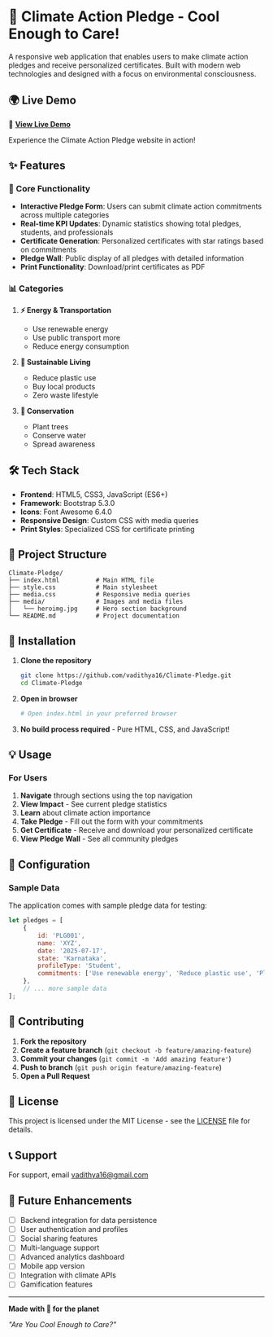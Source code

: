 # 🌱 Climate Action Pledge - Cool Enough to Care!

A responsive web application that enables users to make climate action pledges and receive personalized certificates. Built with modern web technologies and designed with a focus on environmental consciousness.

## 🌍 Live Demo

🚀 **[View Live Demo](https://www.vadithya.in/Climate-Pledge/)**

Experience the Climate Action Pledge website in action!


## ✨ Features

### 🎯 Core Functionality
- **Interactive Pledge Form**: Users can submit climate action commitments across multiple categories
- **Real-time KPI Updates**: Dynamic statistics showing total pledges, students, and professionals
- **Certificate Generation**: Personalized certificates with star ratings based on commitments
- **Pledge Wall**: Public display of all pledges with detailed information
- **Print Functionality**: Download/print certificates as PDF

### 📊 Categories
1. **⚡ Energy & Transportation**
   - Use renewable energy
   - Use public transport more
   - Reduce energy consumption

2. **🌿 Sustainable Living**
   - Reduce plastic use
   - Buy local products
   - Zero waste lifestyle

3. **🌱 Conservation**
   - Plant trees
   - Conserve water
   - Spread awareness

## 🛠️ Tech Stack

- **Frontend**: HTML5, CSS3, JavaScript (ES6+)
- **Framework**: Bootstrap 5.3.0
- **Icons**: Font Awesome 6.4.0
- **Responsive Design**: Custom CSS with media queries
- **Print Styles**: Specialized CSS for certificate printing

## 📁 Project Structure

```
Climate-Pledge/
├── index.html          # Main HTML file
├── style.css           # Main stylesheet
├── media.css           # Responsive media queries
├── media/              # Images and media files
│   └── heroimg.jpg     # Hero section background
└── README.md           # Project documentation
```

## 🚀 Installation

1. **Clone the repository**
   ```bash
   git clone https://github.com/vadithya16/Climate-Pledge.git
   cd Climate-Pledge
   ```

2. **Open in browser**
   ```bash
   # Open index.html in your preferred browser
   ```

3. **No build process required** - Pure HTML, CSS, and JavaScript!

## 💡 Usage

### For Users
1. **Navigate** through sections using the top navigation
2. **View Impact** - See current pledge statistics
3. **Learn** about climate action importance
4. **Take Pledge** - Fill out the form with your commitments
5. **Get Certificate** - Receive and download your personalized certificate
6. **View Pledge Wall** - See all community pledges

## 🔧 Configuration

### Sample Data
The application comes with sample pledge data for testing:
```javascript
let pledges = [
    {
        id: 'PLG001',
        name: 'XYZ',
        date: '2025-07-17',
        state: 'Karnataka',
        profileType: 'Student',
        commitments: ['Use renewable energy', 'Reduce plastic use', 'Plant trees']
    },
    // ... more sample data
];
```

## 🤝 Contributing

1. **Fork the repository**
2. **Create a feature branch** (`git checkout -b feature/amazing-feature`)
3. **Commit your changes** (`git commit -m 'Add amazing feature'`)
4. **Push to branch** (`git push origin feature/amazing-feature`)
5. **Open a Pull Request**

## 📄 License

This project is licensed under the MIT License - see the [LICENSE](LICENSE) file for details.

## 📞 Support

For support, email vadithya16@gmail.com 

## 🚀 Future Enhancements

- [ ] Backend integration for data persistence
- [ ] User authentication and profiles
- [ ] Social sharing features
- [ ] Multi-language support
- [ ] Advanced analytics dashboard
- [ ] Mobile app version
- [ ] Integration with climate APIs
- [ ] Gamification features

---

**Made with 💚 for the planet**

*"Are You Cool Enough to Care?"*
